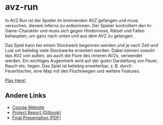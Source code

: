 # avz-run

In AVZ Run ist der Spieler im brennenden AVZ gefangen und muss versuchen, diesem Inferno zu entkommen. Der Spieler kontrolliert den In-Game-Charakter und muss sich gegen Hin­der­nisse, Rätsel und Fallen behaupten, um ganz nach unten und aus dem AVZ zu gelangen.

Das Spiel kann bei einem Stockwerk begonnen werden und je nach Zeit und Lust um beliebig viele Stockwerke erweitert werden. Dabei können sowohl das AVZ von außen, als auch die Flure des inneren AVZs, verwendet werden. Ein wichtiges Augenmerk wird auf der guten Darstellung von Feuer, Rauch etc. liegen. Das Spiel ist beliebig erweiterbar, z. B. durch Feuerlöscher, eine Map mit den Fluchtwegen und weitere Features.

[Play Here!](https://cstenkamp.de/avz-run)

## Andere Links

* [Course Website](https://www-lehre.inf.uos.de/cgp/2016)
* [Project Report (Gitbook)](https://miriambeutel.gitbooks.io/cg-praktikum-2016-avz-run/content/)
* [Final Presentation (PDF)](cstenkamp.de/assets/CV_AVZRun_Report.pdf)
